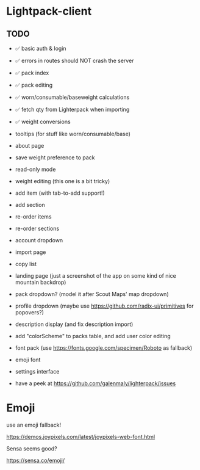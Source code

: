 # Lightpack-client

## TODO

- ✅ basic auth & login
- ✅ errors in routes should NOT crash the server
- ✅ pack index
- ✅ pack editing
- ✅ worn/consumable/baseweight calculations
- ✅ fetch qty from Lighterpack when importing
- ✅ weight conversions

- tooltips (for stuff like worn/consumable/base)
- about page
- save weight preference to pack
- read-only mode
- weight editing (this one is a bit tricky)
- add item (with tab-to-add support!)
- add section
- re-order items
- re-order sections
- account dropdown
- import page
- copy list

- landing page (just a screenshot of the app on some kind of nice mountain backdrop)
- pack dropdown? (model it after Scout Maps' map dropdown)
- profile dropdown (maybe use https://github.com/radix-ui/primitives for popovers?)
- description display (and fix description import)
- add "colorScheme" to packs table, and add user color editing

- font pack (use https://fonts.google.com/specimen/Roboto as fallback)
- emoji font
- settings interface
- have a peek at https://github.com/galenmaly/lighterpack/issues

# Emoji

use an emoji fallback!

https://demos.joypixels.com/latest/joypixels-web-font.html

Sensa seems good?

https://sensa.co/emoji/
